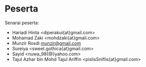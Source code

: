 Peserta
=======

Senarai peserta:

 * Hariadi Hinta <diperakui{at}gmail.com>
 * Mohamad Zaki <mohdzaki{at}gmail.com>
 * Munzir Rosdi <munzir@gmail.com>
 * Sureiya <sweet.gothica{at}gmail.com>
 * Sayid <nuwa_98{@}yahoo.com>
 * Tajul Azhar bin Mohd Tajul Ariffin <pislisSniflis{at}gmail.com>
